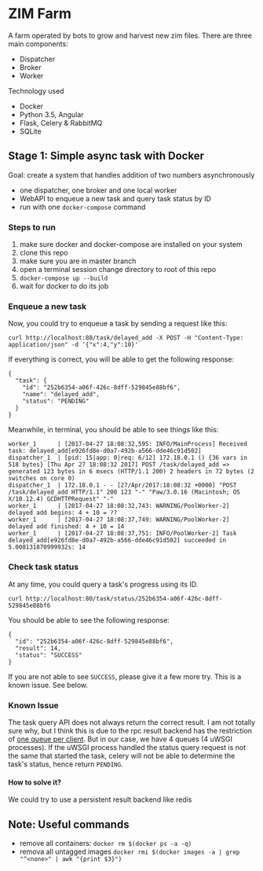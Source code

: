 # ZIM Farm
A farm operated by bots to grow and harvest new zim files. There are three main components:

- Dispatcher
- Broker
- Worker

Technology used

- Docker
- Python 3.5, Angular
- Flask, Celery & RabbitMQ
- SQLite

## Stage 1: Simple async task with Docker

Goal: create a system that handles addition of two numbers asynchronously

- one dispatcher, one broker and one local worker
- WebAPI to enqueue a new task and query task status by ID
- run with one `docker-compose` command

### Steps to run

1. make sure docker and docker-compose are installed on your system
2. clone this repo
3. make sure you are in master branch
4. open a terminal session change directory to root of this repo
5. `docker-compose up --build`
6. wait for docker to do its job

### Enqueue a new task

Now, you could try to enqueue a task by sending a request like this: 
```
curl http://localhost:80/task/delayed_add -X POST -H "Content-Type: application/json" -d '{"x":4,"y":10}'
```
If everything is correct, you will be able to get the following response:
```
{
  "task": {
    "id": "252b6354-a06f-426c-8dff-529845e88bf6",
    "name": "delayed_add",
    "status": "PENDING"
  }
}
```

Meanwhile, in terminal, you should be able to see things like this:
```
worker_1      | [2017-04-27 18:08:32,595: INFO/MainProcess] Received task: delayed_add[e926fd8e-d0a7-492b-a566-dde46c91d502]
dispatcher_1  | [pid: 15|app: 0|req: 6/12] 172.18.0.1 () {36 vars in 518 bytes} [Thu Apr 27 18:08:32 2017] POST /task/delayed_add => generated 123 bytes in 6 msecs (HTTP/1.1 200) 2 headers in 72 bytes (2 switches on core 0)
dispatcher_1  | 172.18.0.1 - - [27/Apr/2017:18:08:32 +0000] "POST /task/delayed_add HTTP/1.1" 200 123 "-" "Paw/3.0.16 (Macintosh; OS X/10.12.4) GCDHTTPRequest" "-"
worker_1      | [2017-04-27 18:08:32,743: WARNING/PoolWorker-2] delayed add begins: 4 + 10 = ??
worker_1      | [2017-04-27 18:08:37,749: WARNING/PoolWorker-2] delayed add finished: 4 + 10 = 14
worker_1      | [2017-04-27 18:08:37,751: INFO/PoolWorker-2] Task delayed_add[e926fd8e-d0a7-492b-a566-dde46c91d502] succeeded in 5.008131870999932s: 14
```

### Check task status

At any time, you could query a task's progress using its ID.
```
curl http://localhost:80/task/status/252b6354-a06f-426c-8dff-529845e88bf6
```
You should be able to see the following response:
```
{
  "id": "252b6354-a06f-426c-8dff-529845e88bf6",
  "result": 14,
  "status": "SUCCESS"
}
```
If you are not able to see `SUCCESS`, please give it a few more try. This is a known issue. See below.


### Known Issue

The task query API does not always return the correct result. I am not totally sure why, but I think this is due to the rpc result backend has the restriction of [one queue per client](http://docs.celeryproject.org/en/latest/internals/reference/celery.backends.rpc.html#module-celery.backends.rpc). But in our case, we have 4 queues (4 uWSGI processes). If the uWSGI process handled the status query request is not the same that started the task, celery will not be able to determine the task's status, hence return `PENDING`.

#### How to solve it?
 We could try to use a persistent result backend like redis

## Note: Useful commands
- remove all containers: `docker rm $(docker ps -a -q)`
- remova all untagged images `docker rmi $(docker images -a | grep "^<none>" | awk "{print $3}")`